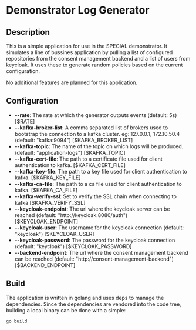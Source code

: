 # Demonstrator Log Generator

## Description
This is a simple application for use in the SPECIAL demonstrator. It simulates a line of bussines application by pulling a list of configured repositories from the consent management backend and a list of users from keycloak. It uses these to generate random policies based on the current configuration.

No additional features are planned for this application.

## Configuration
*   **--rate**: The rate at which the generator outputs events (default: 5s) [$RATE]
*   **--kafka-broker-list**: A comma separated list of brokers used to bootstrap the connection to a kafka cluster. eg: 127.0.0.1, 172.10.50.4 (default: "kafka:9094") [$KAFKA_BROKER_LIST]
*   **--kafka-topic**: The name of the topic on which logs will be produced. (default: "application-logs") [$KAFKA_TOPIC]
*   **--kafka-cert-file**: The path to a certificate file used for client authentication to kafka. [$KAFKA_CERT_FILE]
*   **--kafka-key-file**: The path to a key file used for client authentication to kafka. [$KAFKA_KEY_FILE]
*   **--kafka-ca-file**: The path to a ca file used for client authentication to kafka. [$KAFKA_CA_FILE]
*   **--kafka-verify-ssl**: Set to verify the SSL chain when connecting to kafka [$KAFKA_VERIFY_SSL]
*   **--keycloak-endpoint**: The url where the keycloak server can be reached (default: "http://keycloak:8080/auth") [$KEYCLOAK_ENDPOINT]
*   **--keycloak-user**: The username for the keycloak connection (default: "keycloak") [$KEYCLOAK_USER]
*   **--keycloak-password**: The password for the keycloak connection (default: "keycloak") [$KEYCLOAK_PASSWORD]
*   **--backend-endpoint**: The url where the consent management backend can be reached (default: "http://consent-management-backend") [$BACKEND_ENDPOINT]

## Build
The application is written in golang and uses deps to manage the dependencies. Since the dependencies are vendored into the code tree, building a local binary can be done with a simple:
```bash
go build
```
